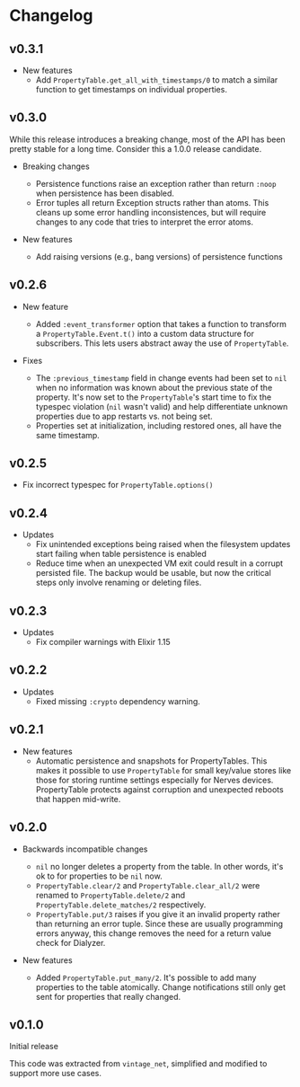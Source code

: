 # Changelog

## v0.3.1

* New features
  * Add `PropertyTable.get_all_with_timestamps/0` to match a similar function
    to get timestamps on individual properties.

## v0.3.0

While this release introduces a breaking change, most of the API has been pretty
stable for a long time. Consider this a 1.0.0 release candidate.

* Breaking changes
  * Persistence functions raise an exception rather than return `:noop` when
    persistence has been disabled.
  * Error tuples all return Exception structs rather than atoms. This cleans up
    some error handling inconsistences, but will require changes to any code
    that tries to interpret the error atoms.

* New features
  * Add raising versions (e.g., bang versions) of persistence functions

## v0.2.6

* New feature
  * Added `:event_transformer` option that takes a function to transform a
    `PropertyTable.Event.t()` into a custom data structure for subscribers. This
    lets users abstract away the use of `PropertyTable`.

* Fixes
  * The `:previous_timestamp` field in change events had been set to `nil` when
    no information was known about the previous state of the property. It's now
    set to the `PropertyTable`'s start time to fix the typespec violation (`nil`
    wasn't valid) and help differentiate unknown properties due to app restarts
    vs.  not being set.
  * Properties set at initialization, including restored ones, all have the same
    timestamp.

## v0.2.5

* Fix incorrect typespec for `PropertyTable.options()`

## v0.2.4

* Updates
  * Fix unintended exceptions being raised when the filesystem updates start
    failing when table persistence is enabled
  * Reduce time when an unexpected VM exit could result in a corrupt persisted
    file. The backup would be usable, but now the critical steps only involve
    renaming or deleting files.

## v0.2.3

* Updates
  * Fix compiler warnings with Elixir 1.15

## v0.2.2

* Updates
  * Fixed missing `:crypto` dependency warning.

## v0.2.1

* New features
  * Automatic persistence and snapshots for PropertyTables. This makes it
    possible to use `PropertyTable` for small key/value stores like those for
    storing runtime settings especially for Nerves devices. PropertyTable
    protects against corruption and unexpected reboots that happen mid-write.

## v0.2.0

* Backwards incompatible changes
  * `nil` no longer deletes a property from the table. In other words, it's ok to
    for properties to be `nil` now.
  * `PropertyTable.clear/2` and `PropertyTable.clear_all/2` were renamed to
    `PropertyTable.delete/2` and `PropertyTable.delete_matches/2` respectively.
  * `PropertyTable.put/3` raises if you give it an invalid property rather than
    returning an error tuple. Since these are usually programming errors anyway,
    this change removes the need for a return value check for Dialyzer.

* New features
  * Added `PropertyTable.put_many/2`. It's possible to add many properties to
    the table atomically. Change notifications still only get sent for
    properties that really changed.

## v0.1.0

Initial release

This code was extracted from `vintage_net`, simplified and modified to support
more use cases.
